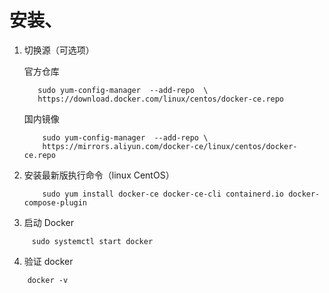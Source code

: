 # 安装、

1. 切换源（可选项）

   官方仓库

   ```linux CentOS
      sudo yum-config-manager  --add-repo  \
      https://download.docker.com/linux/centos/docker-ce.repo
   ```

   国内镜像

   ```linux CentOS
       sudo yum-config-manager  --add-repo \
       https://mirrors.aliyun.com/docker-ce/linux/centos/docker-ce.repo
   ```

2. 安装最新版执行命令（linux CentOS）

   ```linux CentOS
       sudo yum install docker-ce docker-ce-cli containerd.io docker-compose-plugin
   ```

3. 启动 Docker

```linux CentOS
     sudo systemctl start docker
```

4. 验证 docker

```linux CentOS
    docker -v
```
